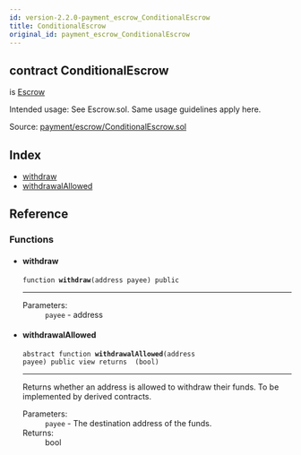```yaml
---
id: version-2.2.0-payment_escrow_ConditionalEscrow
title: ConditionalEscrow
original_id: payment_escrow_ConditionalEscrow
---
```


<div class="contract-doc"><div class="contract"><h2 class="contract-header"><span class="contract-kind">contract</span> ConditionalEscrow</h2><p class="base-contracts"><span>is</span> <a href="payment_escrow_Escrow.html">Escrow</a></p><p class="description">Intended usage: See Escrow.sol. Same usage guidelines apply here.</p><div class="source">Source: <a href="https://github.com/OpenZeppelin/zeppelin-solidity/blob/v2.2.0/contracts/payment/escrow/ConditionalEscrow.sol" target="_blank">payment/escrow/ConditionalEscrow.sol</a></div></div><div class="index"><h2>Index</h2><ul><li><a href="payment_escrow_ConditionalEscrow.html#withdraw">withdraw</a></li><li><a href="payment_escrow_ConditionalEscrow.html#withdrawalAllowed">withdrawalAllowed</a></li></ul></div><div class="reference"><h2>Reference</h2><div class="functions"><h3>Functions</h3><ul><li><div class="item function"><span id="withdraw" class="anchor-marker"></span><h4 class="name">withdraw</h4><div class="body"><code class="signature">function <strong>withdraw</strong><span>(address payee) </span><span>public </span></code><hr/><dl><dt><span class="label-parameters">Parameters:</span></dt><dd><div><code>payee</code> - address</div></dd></dl></div></div></li><li><div class="item function"><span id="withdrawalAllowed" class="anchor-marker"></span><h4 class="name">withdrawalAllowed</h4><div class="body"><code class="signature"><span>abstract </span>function <strong>withdrawalAllowed</strong><span>(address payee) </span><span>public </span><span>view </span><span>returns  (bool) </span></code><hr/><div class="description"><p>Returns whether an address is allowed to withdraw their funds. To be implemented by derived contracts.</p></div><dl><dt><span class="label-parameters">Parameters:</span></dt><dd><div><code>payee</code> - The destination address of the funds.</div></dd><dt><span class="label-return">Returns:</span></dt><dd>bool</dd></dl></div></div></li></ul></div></div></div>
